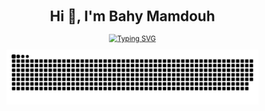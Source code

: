 <div align="center">
<h1 align="center">Hi 👋, I'm Bahy Mamdouh</h1>
	

[![Typing SVG](https://readme-typing-svg.herokuapp.com?font=Architects+Daughter&color=7AF79A&size=30&lines=++Hey,+everyone...!;I'm+Learning+CyberSecurity...;Excited+about+Career♡;Love+To+Learn+new+skills;Active+Learner/Researcher)](https://git.io/typing-svg)

<!--- snake -->
<div align="center">
  <img  src="https://github.com/1999AZZAR/1999AZZAR/blob/main/resources/img/grid-snake.svg"
       alt="snake" /></a>
</div>






